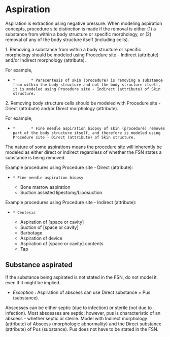 # Aspiration

Aspiration is extraction using negative pressure. When modeling aspiration concepts, procedure site distinction is made if the removal is either (1) a substance from within a body structure or specific morphology, or (2) removal of any of the body structure itself (including cells). 

1\. Removing a substance from within a body structure or specific morphology should be modeled using Procedure site - Indirect (attribute) and/or Indirect morphology (attribute). 

For example, 

  *     *       * Paracentesis of skin (procedure) is removing a substance from within the body structure and not the body structure itself, it is modeled using Procedure site - Indirect (attribute) of Skin structure.

2\. Removing body structure cells should be modeled with Procedure site - Direct (attribute) and/or Direct morphology (attribute). 

For example,

  *     *       * Fine needle aspiration biopsy of skin (procedure) removes part of the body structure itself, and therefore is modeled using Procedure site - Direct (attribute) of Skin structure.

The nature of some aspirations means the procedure site will inherently be modeled as either direct or indirect regardless of whether the FSN states a substance is being removed.

Example procedures using Procedure site - Direct (attribute):

  *     * Fine needle aspiration biopsy
    * Bone marrow aspiration
    * Suction assisted lipectomy/Liposuction

Example procedures using Procedure site - Indirect (attribute): 

  *     * Centesis
    * Aspiration of [space or cavity]
    * Suction of [space or cavity]
    * Barbotage 
    * Aspiration of device 
    * Aspiration of [space or cavity] contents 
    * Tap 

## Substance aspirated

If the substance being aspirated is not stated in the FSN, do not model it, even if it might be implied. 

  *  _Exception_ : Aspiration of abscess can use Direct substance = Pus (substance). 

Abscesses can be either septic (due to infection) or sterile (not due to infection). Most abscesses are septic; however, pus is characteristic of an abscess - whether septic or sterile. Model with Indirect morphology (attribute) of Abscess (morphologic abnormality) and the Direct substance (attribute) of Pus (substance). Pus does not have to be stated in the FSN. 
